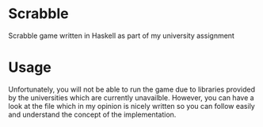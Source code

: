 # Scrabble
Scrabble game written in Haskell as part of my university assignment

# Usage
Unfortunately, you will not be able to run the game due to libraries provided by the universities which are currently unavailble. However, you can have a look at the file which in my opinion is nicely written so you can follow easily and understand the concept of the implementation.
 
